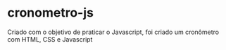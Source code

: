 # cronometro-js

Criado com o objetivo de praticar o Javascript, foi criado um cronômetro com HTML, CSS e Javascript